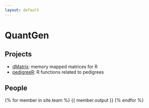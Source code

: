 ```yaml
---
layout: default
---
```


QuantGen
========

Projects
--------

* [dMatrix](https://github.com/gdlc/dMatrix): memory mapped matrices for R
* [pedigreeR](https://github.com/Rpedigree/pedigreeR): R functions related to pedigrees


People
------

{% for member in site.team %}
{{ member.output }}
{% endfor %}
